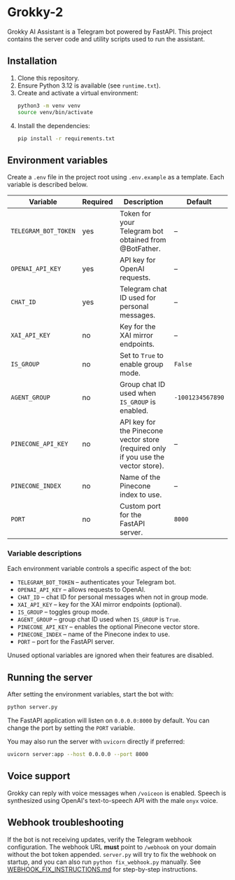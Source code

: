 # Grokky-2

Grokky AI Assistant is a Telegram bot powered by FastAPI. This project contains the server code and utility scripts used to run the assistant.

## Installation

1. Clone this repository.
2. Ensure Python 3.12 is available (see `runtime.txt`).
3. Create and activate a virtual environment:
   ```bash
   python3 -m venv venv
   source venv/bin/activate
   ```
4. Install the dependencies:
   ```bash
   pip install -r requirements.txt
   ```

## Environment variables

Create a `.env` file in the project root using `.env.example` as a template. Each variable is described below.

| Variable | Required | Description | Default |
|----------|---------|-------------|---------|
| `TELEGRAM_BOT_TOKEN` | yes | Token for your Telegram bot obtained from @BotFather. | – |
| `OPENAI_API_KEY` | yes | API key for OpenAI requests. | – |
| `CHAT_ID` | yes | Telegram chat ID used for personal messages. | – |
| `XAI_API_KEY` | no | Key for the XAI mirror endpoints. | – |
| `IS_GROUP` | no | Set to `True` to enable group mode. | `False` |
| `AGENT_GROUP` | no | Group chat ID used when `IS_GROUP` is enabled. | `-1001234567890` |
| `PINECONE_API_KEY` | no | API key for the Pinecone vector store (required only if you use the vector store). | – |
| `PINECONE_INDEX` | no | Name of the Pinecone index to use. | – |
| `PORT` | no | Custom port for the FastAPI server. | `8000` |

### Variable descriptions

Each environment variable controls a specific aspect of the bot:

- `TELEGRAM_BOT_TOKEN` – authenticates your Telegram bot.
- `OPENAI_API_KEY` – allows requests to OpenAI.
- `CHAT_ID` – chat ID for personal messages when not in group mode.
- `XAI_API_KEY` – key for the XAI mirror endpoints (optional).
- `IS_GROUP` – toggles group mode.
- `AGENT_GROUP` – group chat ID used when `IS_GROUP` is `True`.
- `PINECONE_API_KEY` – enables the optional Pinecone vector store.
- `PINECONE_INDEX` – name of the Pinecone index to use.
- `PORT` – port for the FastAPI server.

Unused optional variables are ignored when their features are disabled.

## Running the server

After setting the environment variables, start the bot with:

```bash
python server.py
```

The FastAPI application will listen on `0.0.0.0:8000` by default. You can change the port by setting the `PORT` variable.

You may also run the server with `uvicorn` directly if preferred:

```bash
uvicorn server:app --host 0.0.0.0 --port 8000
```

## Voice support

Grokky can reply with voice messages when `/voiceon` is enabled. Speech
is synthesized using OpenAI's text-to-speech API with the male `onyx` voice.

## Webhook troubleshooting

If the bot is not receiving updates, verify the Telegram webhook configuration. The webhook URL **must** point to `/webhook` on your domain without the bot token appended. `server.py` will try to fix the webhook on startup, and you can also run `python fix_webhook.py` manually. See [WEBHOOK_FIX_INSTRUCTIONS.md](WEBHOOK_FIX_INSTRUCTIONS.md) for step-by-step instructions.
